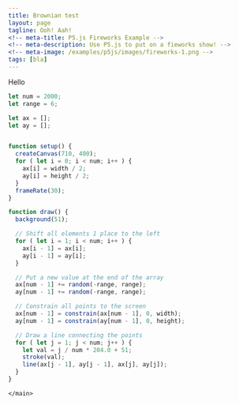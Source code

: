 ```yaml
---
title: Brownian test
layout: page
tagline: Ooh! Aah!
<!-- meta-title: P5.js Fireworks Example -->
<!-- meta-description: Use P5.js to put on a fieworks show! -->
<!-- meta-image: /examples/p5js/images/fireworks-1.png -->
tags: [bla]
---
```


<div id="sketch-holder"></div>

Hello

<html>
<head>

<script src="https://cdn.jsdelivr.net/npm/p5@1.1.9/lib/p5.js"></script>
<script>
let num = 2000;
let range = 6;

let ax = [];
let ay = [];


function setup() {
  createCanvas(710, 400);
  for ( let i = 0; i < num; i++ ) {
    ax[i] = width / 2;
    ay[i] = height / 2;
  }
  frameRate(30);
}

function draw() {
  background(51);

  // Shift all elements 1 place to the left
  for ( let i = 1; i < num; i++ ) {
    ax[i - 1] = ax[i];
    ay[i - 1] = ay[i];
  }

  // Put a new value at the end of the array
  ax[num - 1] += random(-range, range);
  ay[num - 1] += random(-range, range);

  // Constrain all points to the screen
  ax[num - 1] = constrain(ax[num - 1], 0, width);
  ay[num - 1] = constrain(ay[num - 1], 0, height);

  // Draw a line connecting the points
  for ( let j = 1; j < num; j++ ) {
    let val = j / num * 204.0 + 51;
    stroke(val);
    line(ax[j - 1], ay[j - 1], ax[j], ay[j]);
  }
}
</script>
</head>
  <body>
    <main>


```javascript
let num = 2000;
let range = 6;

let ax = [];
let ay = [];


function setup() {
  createCanvas(710, 400);
  for ( let i = 0; i < num; i++ ) {
    ax[i] = width / 2;
    ay[i] = height / 2;
  }
  frameRate(30);
}

function draw() {
  background(51);

  // Shift all elements 1 place to the left
  for ( let i = 1; i < num; i++ ) {
    ax[i - 1] = ax[i];
    ay[i - 1] = ay[i];
  }

  // Put a new value at the end of the array
  ax[num - 1] += random(-range, range);
  ay[num - 1] += random(-range, range);

  // Constrain all points to the screen
  ax[num - 1] = constrain(ax[num - 1], 0, width);
  ay[num - 1] = constrain(ay[num - 1], 0, height);

  // Draw a line connecting the points
  for ( let j = 1; j < num; j++ ) {
    let val = j / num * 204.0 + 51;
    stroke(val);
    line(ax[j - 1], ay[j - 1], ax[j], ay[j]);
  }
}
```
    </main>
  </body>
</html>
